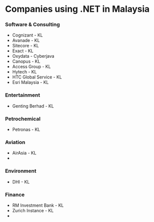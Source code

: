 # Companies using .NET in Malaysia

### Software & Consulting
- Cognizant - KL
- Avanade - KL
- Sitecore - KL
- Exact - KL
- Oxydata - Cyberjava
- Canopus - KL
- Access Group - KL
- Hytech - KL
- HTC Global Service - KL
- Esri Malaysia - KL
   
### Entertainment
- Genting Berhad - KL
  
### Petrochemical
- Petronas - KL

### Aviation
- AirAsia - KL
- 

### Environment
- DHI - KL

### Finance
- RM Investment Bank - KL
- Zurich Instance - KL
- 
